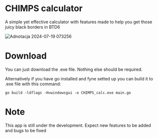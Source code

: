 # CHIMPS calculator

A simple yet effective calculator with features made to help you get those juicy black borders in BTD6


![Adnotacja 2024-07-19 073256](https://github.com/user-attachments/assets/24b2c47f-36b0-48c9-8d47-b8e28fb9aa2b)


# Download

You can just download the .exe file. Nothing else should be required.

Alternatively if you have go installed and fyne setted up you can build it to .exe file with this command: 
```
go build -ldflags -H=windowsgui -o CHIMPS_calc.exe main.go
```

# Note

This app is still under the development. Expect new features to be added and bugs to be fixed
